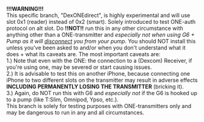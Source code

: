 <b>!!!WARNING!!!</b>
<br />This specific branch, "DexONEdirect", is highly experimental and will use slot 0x1 (reader) instead of 0x2 (smart). Solely introduced to test ONE-auth protocol on alt slot. Do <b>!!NOT!!</b> run this in any other circumstance with anything other than a ONE-transmitter and <i>especially not when using G6 + Pump as it will <u>disconnect</u> you from your pump.</i> You should NOT install this unless you've been asked to and/or when you don't understand what it does + what its caveats are. The most important caveats are:
<br />1.) Note that even with the ONE: the connection to a (Dexcom) Receiver, if you're using one, may be severed or start causing issues. 
<br />2.) It is advisable to test this on another iPhone, because connecting one iPhone to two different slots on the transmitter may result in adverse effects <b>INCLUDING PERMANENTLY LOSING THE TRANSMITTER</b> (bricking it).
<br />3.) Again, do NOT run this with G6 and <i>especially not</i> if the G6 is hooked up to a pump (like T:Slim, Omnipod, Ypso, etc.).
<br />This branch is solely for testing purposes with ONE-transmitters only and may be dangerous to run in any and all circumstances.
